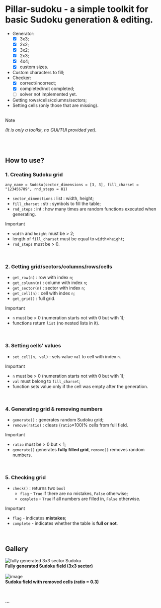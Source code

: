 # Pillar-sudoku - a simple toolkit for basic Sudoku generation & editing.

+ Generator:
  - [x] 3x3;
  - [x] 2x2;
  - [x] 3x2;
  - [x] 2x3;
  - [x] 4x4;
  - [x] custom sizes.
+ Custom characters to fill;
+ Checker:
  - [x] correct/incorrect;
  - [x] completed/not completed;
  - [ ] solver not implemented yet.
+ Getting rows/cells/columns/sectors;
+ Setting cells (only those that are missing).
<br><br>
> [!NOTE]
> _(It is only a toolkit, no GUI/TUI provided yet)._


<br><br>
## How to use?

### 1. **Creating Sudoku grid** <br>
  `any_name = Sudoku(sector_dimensions = [3, 3], fill_charset = "123456789", rnd_steps = 81)` <br>
  - `sector_dimenstions` : list : width, height;
  - `fill_charset`       : str  : symbols to fill the table;
  - `rnd_steps`          : int  : how many times are random functions executed when generating.
> [!IMPORTANT]
> + `width` and `height` must be > 2;
> + length of `fill_charset` must be equal to `width`×`height`;
> + `rnd_steps` must be > 0.
<br>

### 2. **Getting grid/sectors/columns/rows/cells** <br>
  - `get_row(n)` : row with index `n`;
  - `get_column(n)` : column with index `n`;
  - `get_sector(n)` : sector with index `n`;
  - `get_cell(n)` : cell with index `n`;
  - `get_grid()` : full grid.
> [!IMPORTANT]
> + `n` must be > 0 (numeration starts not with 0 but with 1);
> + functions return `list` (no nested lists in it).
<br>

### 3. **Setting cells' values** <br>
  - `set_cell(n, val)` : sets value `val` to cell with index `n`.
> [!IMPORTANT]
> + `n` must be > 0 (numeration starts not with 0 but with 1);
> + `val` must belong to `fill_charset`;
> + function sets value only if the cell was empty after the generation.
<br>

### 4. **Generating grid & removing numbers**
  - `generate()` : generates random Sudoku grid;
  - `remove(ratio)` : clears (`ratio`×100)% cells from full field.
> [!IMPORTANT]
> + `ratio` must be > 0 but < 1;
> + `generate()` generates **fully filled grid**, `remove()` removes random numbers.
<br>

### 5. **Checking grid**
  - `check()` : returns two `bool` 
    - `flag` - `True` if there are no mistakes, `False` otherwise;
    -  `complete` - `True` if all numbers are filled in, `False` otherwise.
> [!IMPORTANT]
> + `flag` - indicates **mistakes**;
> + `complete` - indicates whether the table is **full or not**.
<br>

## Gallery
![fully generated 3x3 sector Sudoku](https://github.com/user-attachments/assets/7f81440f-e2cd-4817-803b-d6bee881972a) <br>
**Fully generated Sudoku field (3x3 sector)**
<br><br>
![image](https://github.com/user-attachments/assets/c152f406-1225-4c71-858b-a27a09d32cf7) <br>
**Sudoku field with removed cells (ratio = 0.3)**

<br>

**...**

